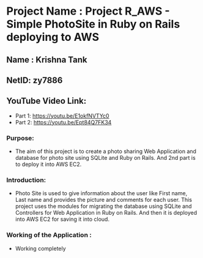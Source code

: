 # Project Name : Project R_AWS - Simple PhotoSite in Ruby on Rails deploying to AWS

## Name : Krishna Tank
## NetID: zy7886

## YouTube Video Link: 
* Part 1: https://youtu.be/E1okfNVTYc0 
* Part 2: https://youtu.be/Ept84Q7FK34

### Purpose: 
* The aim of this project is to create a photo sharing Web Application and database for photo site using SQLite and Ruby on Rails. And 2nd part is to deploy it into AWS EC2. 

### Introduction: 
* Photo Site is used to give information about the user like First name, Last name and provides the picture and comments for each user. This project uses the modules for migrating the database using SQLite and Controllers for Web Application in Ruby on Rails. And then it is deployed into AWS EC2 for saving it into cloud.

### Working of the Application : 
* Working completely
